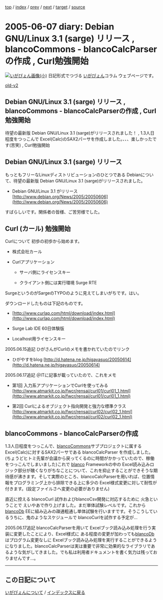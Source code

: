 [top](https://igapyon.github.io/diary/) 
 / [index](https://igapyon.github.io/diary/2005/index.html) 
 / [prev](https://igapyon.github.io/diary/2005/ig050608.html) 
 / [next](https://igapyon.github.io/diary/2005/ig050606.html) 
 / [target](https://igapyon.github.io/diary/2005/ig050607.html) 
 / [source](https://github.com/igapyon/diary/blob/gh-pages/2005/ig050607.html.src.md) 

2005-06-07 diary: Debian GNU/Linux 3.1 (sarge) リリース , blancoCommons - blancoCalcParserの作成 , Curl勉強開始
=====================================================================================================
[![いがぴょん画像(小)](https://igapyon.github.io/diary/images/iga200306s.jpg "いがぴょん")](https://igapyon.github.io/diary/memo/memoigapyon.html) 日記形式でつづる [いがぴょん](https://igapyon.github.io/diary/memo/memoigapyon.html)コラム ウェブページです。

[old-v2](ig050607-orig.html)

## Debian GNU/Linux 3.1 (sarge) リリース , blancoCommons - blancoCalcParserの作成 , Curl勉強開始

待望の最新版 Debian GNU/Linux 3.1 (sarge)がリリースされました！ , 1.3人日程度をつっこんで Excel(Calc)のSAX2パーサを作成しました。、、、楽しかったです(苦笑) , Curl勉強開始


## Debian GNU/Linux 3.1 (sarge) リリース

もっともフリーなLinuxディストリビューションのひとつである Debianについて、待望の最新版 Debian GNU/Linux 3.1
(sarge)がリリースされました。

* Debian GNU/Linux 3.1 がリリース
  [http://www.debian.org/News/2005/20050606](http://www.debian.org/News/2005/20050606)

すばらしいです。関係者の皆様、ご苦労様でした。

## Curl (カール) 勉強開始

Curlについて 初歩の初歩から始めます。

* 株式会社カール
  
* Curlアプリケーション
  
  * サーバ側にライセンスキー
    
  * クライアント側には実行環境 Surge RTE
  

SurgeというのがSargeのTYPOのように見えてしまいがちです。はい。

ダウンロードしたものは下記のものです。

* [http://www.curlap.com/html/download/index.html](http://www.curlap.com/html/download/index.html)
  
* Surge Lab IDE 60日体験版
  
* Localhost用ライセンスキー 

2005.06.15追記 ひがさんがCurlのメモを書かれていたのでリンク

* ひがやすをblog
  [http://d.hatena.ne.jp/higayasuo/20050614](http://d.hatena.ne.jp/higayasuo/20050614)

2005.06.17追記 ＠ITに記事が載っていたので、これをメモ

* 第1回 入力系アプリケーションでCurlを使ってみる
  [http://www.atmarkit.co.jp/fwcr/rensai/curl01/curl01_1.html](http://www.atmarkit.co.jp/fwcr/rensai/curl01/curl01_1.html)
  
* 第2回 Curlによるオブジェクト指向開発と強力な標準クラス
  [http://www.atmarkit.co.jp/fwcr/rensai/curl02/curl02_1.html](http://www.atmarkit.co.jp/fwcr/rensai/curl02/curl02_1.html)

## blancoCommons - blancoCalcParserの作成

1.3人日程度をつっこんで、[blancoCommons](http://www.igapyon.jp/blanco/blancocommons.html)サブプロジェクトに属する Excel(Calc)に対するSAX2パーサである
blancoCalcParser を作成しました。(ちょうどヒトミ先輩が会議から戻ってくるのに時間がかかっていたので、稼働をつっこんでしまいました)これで [blanco](http://www.igapyon.jp/blanco/blanco.ja.html) Frameworkの中の Excel読み込みロジック部分が醜くなりがちなことについて、これを抑止することができそうな期待感が沸きます。そして実際のところ、blancoCalcParserを用いれば、位置情報をプログラミング上から排除できる上に多少の Excel様式変更に対して耐性が付きます。(設定ファイルさへ変更の必要がありません)

直近に控える blancoCurl 試作およびblancoCsv開発に対応するために 火急ということで えいやあで作り上げました。まだ単体試験レベルです。これから[blancoDb](http://www.igapyon.jp/blanco/blancodb.html) EEに組み込みの疎通粗通し単体試験を行いますです。そうこうしているうちに、鬼のようなスケジュールで blancoCurlを試作する予定が…

2005.06.17追記 blancoCalcParserを用いて Excelブック読み込み処理を行う実装に変更したことにより、Excel様式に ある程度の変更が加わっても[blancoDb](http://www.igapyon.jp/blanco/blancodb.html)はプログラム変更なしに Excelブック読み込み処理を実行することができるようになりました。blancoCalcParserは実は重要で非常に効果的なライブラリであるような気がしてきました。でも私は利用者ドキュメントを書く気力は残っておりませんです…。

----------------------------------------------------------------------------------------------------

## この日記について
[いがぴょんについて](https://igapyon.github.io/diary/memo/memoigapyon.html) / [インデックスに戻る](https://igapyon.github.io/diary/idxall.html)

